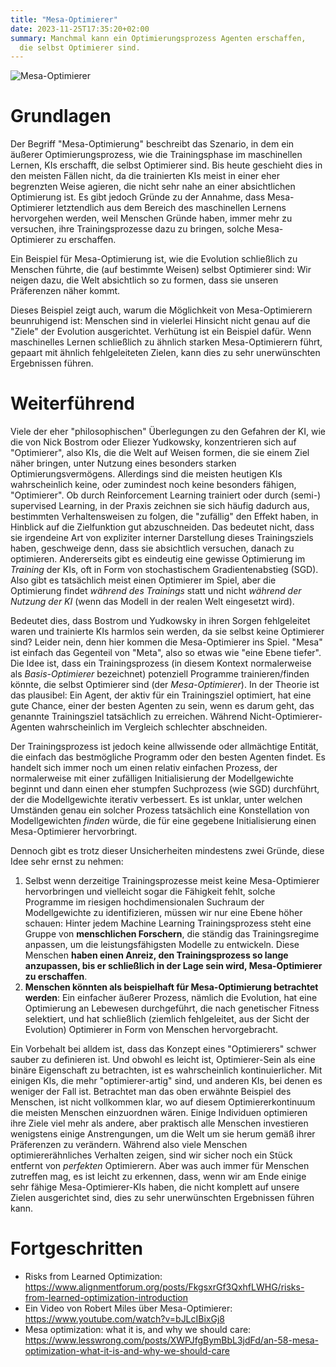 ```yaml
---
title: "Mesa-Optimierer"
date: 2023-11-25T17:35:20+02:00
summary: Manchmal kann ein Optimierungsprozess Agenten erschaffen,
  die selbst Optimierer sind.
---
```


![Mesa-Optimierer](/mesa-optimizers.jpg 'Deep Learning beinhaltet oft, dass menschliche KI-Forscher einen Optimierungsprozess wie Stochastic Gradient Descent verwenden, um ein KI-Modell zu trainieren, das gut darin ist, ein Trainingsziel zu erreichen. Mesa-Optimierung ist der spezifische Fall, in dem das trainierte Modell selbst ein Optimierer ist, der dann in der Welt handelt und versucht, sie in einen Zustand zu bringen, der seinem Ziel näher ist.')

# Grundlagen

Der Begriff "Mesa-Optimierung" beschreibt das Szenario, in dem ein äußerer Optimierungsprozess, wie die Trainingsphase im maschinellen Lernen, KIs erschafft, die selbst Optimierer sind. Bis heute geschieht dies in den meisten Fällen nicht, da die trainierten KIs meist in einer eher begrenzten Weise agieren, die nicht sehr nahe an einer absichtlichen Optimierung ist. Es gibt jedoch Gründe zu der Annahme, dass Mesa-Optimierer letztendlich aus dem Bereich des maschinellen Lernens hervorgehen werden, weil Menschen Gründe haben, immer mehr zu versuchen, ihre Trainingsprozesse dazu zu bringen, solche Mesa-Optimierer zu erschaffen.

Ein Beispiel für Mesa-Optimierung ist, wie die Evolution schließlich zu Menschen führte, die (auf bestimmte Weisen) selbst Optimierer sind: Wir neigen dazu, die Welt absichtlich so zu formen, dass sie unseren Präferenzen näher kommt.

Dieses Beispiel zeigt auch, warum die Möglichkeit von Mesa-Optimierern beunruhigend ist: Menschen sind in vielerlei Hinsicht nicht genau auf die "Ziele" der Evolution ausgerichtet. Verhütung ist ein Beispiel dafür. Wenn maschinelles Lernen schließlich zu ähnlich starken Mesa-Optimierern führt, gepaart mit ähnlich fehlgeleiteten Zielen, kann dies zu sehr unerwünschten Ergebnissen führen.

# Weiterführend

Viele der eher "philosophischen" Überlegungen zu den Gefahren der KI, wie die von Nick Bostrom oder Eliezer Yudkowsky, konzentrieren sich auf "Optimierer", also KIs, die die Welt auf Weisen formen, die sie einem Ziel näher bringen, unter Nutzung eines besonders starken Optimierungsvermögens. Allerdings sind die meisten heutigen KIs wahrscheinlich keine, oder zumindest noch keine besonders fähigen, "Optimierer". Ob durch Reinforcement Learning trainiert oder durch (semi-) supervised Learning, in der Praxis zeichnen sie sich häufig dadurch aus, bestimmten Verhaltensweisen zu folgen, die "zufällig" den Effekt haben, in Hinblick auf die Zielfunktion gut abzuschneiden. Das bedeutet nicht, dass sie irgendeine Art von expliziter interner Darstellung dieses Trainingsziels haben, geschweige denn, dass sie absichtlich versuchen, danach zu optimieren. Andererseits gibt es eindeutig eine gewisse Optimierung im *Training* der KIs, oft in Form von stochastischem Gradientenabstieg (SGD). Also gibt es tatsächlich meist einen Optimierer im Spiel, aber die Optimierung findet *während des Trainings* statt und nicht *während der Nutzung der KI* (wenn das Modell in der realen Welt eingesetzt wird).

Bedeutet dies, dass Bostrom und Yudkowsky in ihren Sorgen fehlgeleitet waren und trainierte KIs harmlos sein werden, da sie selbst keine Optimierer sind? Leider nein, denn hier kommen die Mesa-Optimierer ins Spiel. "Mesa" ist einfach das Gegenteil von "Meta", also so etwas wie "eine Ebene tiefer". Die Idee ist, dass ein Trainingsprozess (in diesem Kontext normalerweise als *Basis-Optimierer* bezeichnet) potenziell Programme trainieren/finden könnte, die selbst Optimierer sind (der *Mesa-Optimierer*). In der Theorie ist das plausibel: Ein Agent, der aktiv für ein Trainingsziel optimiert, hat eine gute Chance, einer der besten Agenten zu sein, wenn es darum geht, das genannte Trainingsziel tatsächlich zu erreichen. Während Nicht-Optimierer-Agenten wahrscheinlich im Vergleich schlechter abschneiden.

Der Trainingsprozess ist jedoch keine allwissende oder allmächtige Entität, die einfach das bestmögliche Programm oder den besten Agenten findet. Es handelt sich immer noch um einen relativ einfachen Prozess, der normalerweise mit einer zufälligen Initialisierung der Modellgewichte beginnt und dann einen eher stumpfen Suchprozess (wie SGD) durchführt, der die Modellgewichte iterativ verbessert. Es ist unklar, unter welchen Umständen genau ein solcher Prozess tatsächlich eine Konstellation von Modellgewichten *finden* würde, die für eine gegebene Initialisierung einen Mesa-Optimierer hervorbringt.

Dennoch gibt es trotz dieser Unsicherheiten mindestens zwei Gründe, diese Idee sehr ernst zu nehmen:

1. Selbst wenn derzeitige Trainingsprozesse meist keine Mesa-Optimierer hervorbringen und vielleicht sogar die Fähigkeit fehlt, solche Programme im riesigen hochdimensionalen Suchraum der Modellgewichte zu identifizieren, müssen wir nur eine Ebene höher schauen: Hinter jedem Machine Learning Trainingsprozess steht eine Gruppe von **menschlichen Forschern**, die ständig das Trainingsregime anpassen, um die leistungsfähigsten Modelle zu entwickeln. Diese Menschen **haben einen Anreiz, den Trainingsprozess so lange anzupassen, bis er schließlich in der Lage sein wird, Mesa-Optimierer zu erschaffen**.
2. **Menschen könnten als beispielhaft für Mesa-Optimierung betrachtet werden**: Ein einfacher äußerer Prozess, nämlich die Evolution, hat eine Optimierung an Lebewesen durchgeführt, die nach genetischer Fitness selektiert, und hat schließlich (ziemlich fehlgeleitet, aus der Sicht der Evolution) Optimierer in Form von Menschen hervorgebracht.

Ein Vorbehalt bei alldem ist, dass das Konzept eines "Optimierers" schwer sauber zu definieren ist. Und obwohl es leicht ist, Optimierer-Sein als eine binäre Eigenschaft zu betrachten, ist es wahrscheinlich kontinuierlicher. Mit einigen KIs, die mehr  "optimierer-artig" sind, und anderen KIs, bei denen es weniger der Fall ist. Betrachtet man das oben erwähnte Beispiel des Menschen, ist nicht vollkommen klar, wo auf diesem Optimiererkontinuum die meisten Menschen einzuordnen wären. Einige Individuen optimieren ihre Ziele viel mehr als andere, aber praktisch alle Menschen investieren wenigstens einige Anstrengungen, um die Welt um sie herum gemäß ihrer Präferenzen zu verändern. Während also viele Menschen optimiererähnliches Verhalten zeigen, sind wir sicher noch ein Stück entfernt von *perfekten* Optimierern. Aber was auch immer für Menschen zutreffen mag, es ist leicht zu erkennen, dass, wenn wir am Ende einige sehr fähige Mesa-Optimierer-KIs haben, die nicht komplett auf unsere Zielen ausgerichtet sind, dies zu sehr unerwünschten Ergebnissen führen kann.

# Fortgeschritten

- Risks from Learned Optimization: https://www.alignmentforum.org/posts/FkgsxrGf3QxhfLWHG/risks-from-learned-optimization-introduction
- Ein Video von Robert Miles über Mesa-Optimierer: https://www.youtube.com/watch?v=bJLcIBixGj8 
- Mesa optimization: what it is, and why we should care: https://www.lesswrong.com/posts/XWPJfgBymBbL3jdFd/an-58-mesa-optimization-what-it-is-and-why-we-should-care 